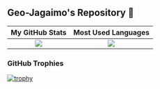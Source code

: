 ## Geo-Jagaimo's Repository 🥔

| My GitHub Stats | Most Used Languages |
|:---:|:---:|
| <img src="https://github-readme-stats.vercel.app/api?username=Geo-Jagaimo&show_icons=true&theme=algolia&hide_border=true" style="border: none;" /> | <img src="https://github-readme-stats.vercel.app/api/top-langs/?username=Geo-Jagaimo&layout=compact&theme=algolia&hide_border=true" style="border: none;" /> |

### GitHub Trophies

[![trophy](https://github-profile-trophy.vercel.app/?username=Geo-Jagaimo&theme=algolia)](https://github.com/ryo-ma/github-profile-trophy)



<!--
**Geo-Jagaimo/Geo-Jagaimo** is a ✨ _special_ ✨ repository because its `README.md` (this file) appears on your GitHub profile.

Here are some ideas to get you started:

- 🔭 I’m currently working on ...
- 🌱 I’m currently learning ...
- 👯 I’m looking to collaborate on ...
- 🤔 I’m looking for help with ...
- 💬 Ask me about ...
- 📫 How to reach me: ...
- 😄 Pronouns: ...
- ⚡ Fun fact: ...
-->
